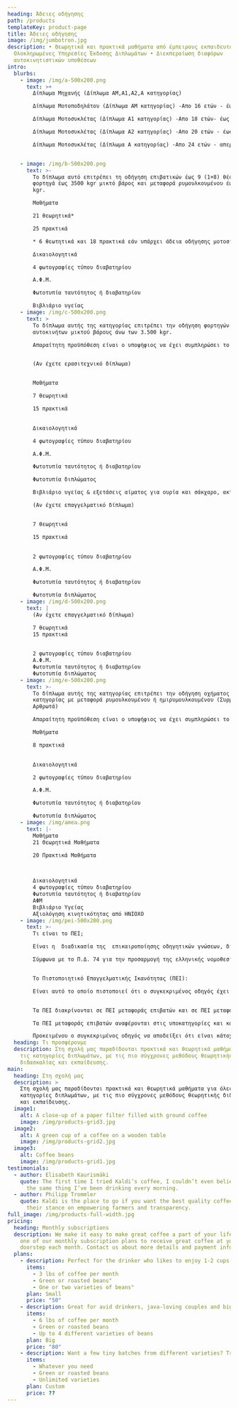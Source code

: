 ```yaml
---
heading: Άδειες οδήγησης
path: /products
templateKey: product-page
title: Άδειες οδήγησης
image: /img/jumbotron.jpg
description: • Θεωρητικά και πρακτικά μαθήματα από έμπειρους εκπαιδευτές •
  Ολοκληρωμένες Υπηρεσίες Έκδοσης Διπλωμάτων • Διεκπεραίωση διαφόρων
  αυτοκινητιστικών υποθέσεων
intro:
  blurbs:
    - image: /img/a-500x200.png
      text: >+
        Δίπλωμα Μηχανής (Δίπλωμα ΑΜ,Α1,Α2,Α κατηγορίας)

        Δίπλωμα Μοτοποδηλάτου (Δίπλωμα ΑΜ κατηγορίας) -Απο 16 ετών - έως 50cc

        Δίπλωμα Μοτοσυκλέτας (Δίπλωμα Α1 κατηγορίας) -Απο 18 ετών- έως 125cc

        Δίπλωμα Μοτοσυκλέτας (Δίπλωμα Α2 κατηγορίας) -Απο 20 ετών - έως 400cc

        Δίπλωμα Μοτοσυκλέτας (Δίπλωμα Α κατηγορίας) -Απο 24 ετών - απεριόριστα κυβικά


    - image: /img/b-500x200.png
      text: >-
        Το δίπλωμα αυτό επιτρέπει τη οδήγηση επιβατικών έως 9 (1+8) θέσεις και
        φορτηγά έως 3500 kgr μικτό βάρος και μεταφορά ρυμουλκουμένου έως 750
        kgr. 

        Μαθήματα

        21 θεωρητικά*

        25 πρακτικά

        * 6 θεωτητικά και 18 πρακτικά εάν υπάρχει άδεια οδήγησης μοτοσικλέτας ΑΜ, Α1, Α2, Α

        Δικαιολογητικά

        4 φωτογραφίες τύπου διαβατηρίου

        Α.Φ.Μ.

        Φωτοτυπία ταυτότητος ή διαβατηρίου

        Βιβλιάριο υγείας
    - image: /img/c-500x200.png
      text: >
        Το δίπλωμα αυτής της κατηγορίας επιτρέπει την οδήγηση φορτηγών
        αυτοκινήτων μικτού βάρους άνω των 3.500 kgr.

        Απαραίτητη προϋπόθεση είναι ο υποψήφιος να έχει συμπληρώσει το 18ο έτος της ηλικίας του και να έχει δίπλωμα αυτοκινήτου Β' κατηγορίας.


        (Αν έχετε ερασιτεχνικό δίπλωμα)


        Μαθήματα

        7 θεωρητικά

        15 πρακτικά
         

        Δικαιολογητικά

        4 φωτογραφίες τύπου διαβατηρίου

        Α.Φ.Μ.

        Φωτοτυπία ταυτότητος ή διαβατηρίου

        Φωτοτυπία διπλώματος

        Βιβλιάριο υγείας & εξετάσεις αίματος για ουρία και σάκχαρο, ακτινογραφία θώρακος καρδιογράφημα

        (Αν έχετε επαγγελματικό δίπλωμα)


        7 θεωρητικά

        15 πρακτικά
         

        2 φωτογραφίες τύπου διαβατηρίου

        Α.Φ.Μ.

        Φωτοτυπία ταυτότητος ή διαβατηρίου

        Φωτοτυπία διπλώματος
    - image: /img/d-500x200.png
      text: |
        (Αν έχετε επαγγελματικό δίπλωμα)

        7 θεωρητικά
        15 πρακτικά
         

        2 φωτογραφίες τύπου διαβατηρίου
        Α.Φ.Μ.
        Φωτοτυπία ταυτότητος ή διαβατηρίου
        Φωτοτυπία διπλώματος
    - image: /img/e-500x200.png
      text: >-
        Το δίπλωμα αυτής της κατηγορίας επιτρέπει την οδήγηση οχήματος Γ' ή Δ'
        κατηγορίας με μεταφορά ρυμουλκουμένου ή ημιρυμουλκουμένου (Συρμοί ή
        Αρθρωτά)

        Απαραίτητη προϋπόθεση είναι ο υποψήφιος να έχει συμπληρώσει το 18ο έτος της ηλικίας του και να έχει δίπλωμα φορτηγού Γ' κατηγορίας.

        Μαθήματα

        8 πρακτικά
         

        Δικαιολογητικά

        2 φωτογραφίες τύπου διαβατηρίου

        Α.Φ.Μ.

        Φωτοτυπία ταυτότητος ή διαβατηρίου

        Φωτοτυπία διπλώματος
    - image: /img/amea.png
      text: |-
        Μαθήματα
        21 Θεωρητικά Μαθήματα

        20 Πρακτικά Μαθήματα

         

        Δικαιολογητικά
        4 φωτογραφίες τύπου διαβατηρίου
        Φωτοτυπία ταυτότητος ή διαβατηρίου
        ΑΦΜ
        Βιβλιάριο Υγείας
        Αξιολόγηση κινητικότητας από ΗΝΙΟΧΟ 
    - image: /img/pei-500x200.png
      text: >-
        Τι είναι το ΠΕΙ;

        Είναι η  διαδικασία της  επικαιροποίησης οδηγητικών γνώσεων, διατάξεων, σύγχρονης αντίληψης των μεταφορών και  η ανάπτυξη νέων δεξιοτήτων για όλους τους οδηγούς που κυκλοφορούν  στην ενιαία Ε.Ε.

        Σύμφωνα με το Π.Δ. 74 για την προσαρμογή της ελληνικής νομοθεσίας προς την οδηγία 2003/59/ΕK του Ευρωπαϊκού Κοινοβουλίου και του Συμβουλίου, σχετικά με την αρχική επιμόρφωση και την περιοδική κατάρτιση των οδηγών ορισμένων οδικών οχημάτων τα οποία χρησιμοποιούνται για τη μεταφορά εμπορευμάτων ή επιβατών. Οι επαγγελματίες οδηγοί για να συνεχίζουν να εξασκούν το επάγγελμα του οδηγού πρέπει να αποκτήσουν ΠΕΙ και να σφραγίσουν το δίπλωμά τους με τον κωδικό 95.


        Το Πιστοποιητικό Επαγγελματικής Ικανότητας (ΠΕΙ):

        Είναι αυτό το οποίο πιστοποιεί ότι ο συγκεκριμένος οδηγός έχει την απαιτούμενη αρχική επιμόρφωση ή περιοδική κατάρτιση, σύμφωνα με όσα ορίζονται στο διάταγμα αυτό και επομένως επιτρέπεται να οδηγεί συγκεκριμένης ή συγκεκριμένων κατηγοριών ή υποκατηγοριών οδικά οχήματα μεταφοράς επιβατών ή εμπορευμάτων, εφόσον κατέχει και ισχύουσα άδεια οδήγησης της συγκεκριμένης ή των συγκεκριμένων κατηγοριών ή υποκατηγοριών. 


        Τα ΠΕΙ διακρίνονται σε ΠΕΙ μεταφοράς επιβατών και σε ΠΕΙ μεταφοράς εμπορευμάτων.

        Τα ΠΕΙ μεταφοράς επιβατών αναφέρονται στις υποκατηγορίες και κατηγορίες οχημάτων Δ1, Δ1+Ε, Δ, Δ+Ε. Τα ΠΕΙ μεταφοράς εμπορευμάτων αναφέρονται στις υποκατηγορίες και κατηγορίες οχημάτων Γ1, Γ1+Ε, Γ, Γ+Ε.

        Προκειμένου ο συγκεκριμένος οδηγός να αποδείξει ότι είναι κάτοχος ΠΕΙ, απαιτείται να κατέχει ισχύον Δελτίο Επιμόρφωσης Οδηγού, το οποίο να είναι σύμφωνο με το διάταγμα αυτό, ή, να έχει σφραγίσει στην άδεια οδήγησης δίπλα σε μια ή περισσότερες εκ των υποκατηγοριών ή κατηγοριών: Γ1, Δ1, Γ1+Ε, Δ1+Ε, Γ, Δ, Γ+Ε, Δ+Ε, τις οποίες κατέχει, με τον κοινοτικό κωδικό αριθμό 95. 
  heading: Τι προσφέρουμε
  description: Στη σχολή μας παραδίδονται πρακτικά και θεωρητικά μαθήματα για όλες
    τις κατηγορίες διπλωμάτων, με τις πιο σύγχρονες μεθόδους θεωρητικής
    διδασκαλίας και εκπαίδευσης.
main:
  heading: Στη σχολή μας
  description: >
    Στη σχολή μας παραδίδονται πρακτικά και θεωρητικά μαθήματα για όλες τις
    κατηγορίες διπλωμάτων, με τις πιο σύγχρονες μεθόδους θεωρητικής διδασκαλίας
    και εκπαίδευσης.
  image1:
    alt: A close-up of a paper filter filled with ground coffee
    image: /img/products-grid3.jpg
  image2:
    alt: A green cup of a coffee on a wooden table
    image: /img/products-grid2.jpg
  image3:
    alt: Coffee beans
    image: /img/products-grid1.jpg
testimonials:
  - author: Elisabeth Kaurismäki
    quote: The first time I tried Kaldi’s coffee, I couldn’t even believe that was
      the same thing I’ve been drinking every morning.
  - author: Philipp Trommler
    quote: Kaldi is the place to go if you want the best quality coffee. I love
      their stance on empowering farmers and transparency.
full_image: /img/products-full-width.jpg
pricing:
  heading: Monthly subscriptions
  description: We make it easy to make great coffee a part of your life. Choose
    one of our monthly subscription plans to receive great coffee at your
    doorstep each month. Contact us about more details and payment info.
  plans:
    - description: Perfect for the drinker who likes to enjoy 1-2 cups per day.
      items:
        - 3 lbs of coffee per month
        - Green or roasted beans"
        - One or two varieties of beans"
      plan: Small
      price: "50"
    - description: Great for avid drinkers, java-loving couples and bigger crowds
      items:
        - 6 lbs of coffee per month
        - Green or roasted beans
        - Up to 4 different varieties of beans
      plan: Big
      price: "80"
    - description: Want a few tiny batches from different varieties? Try our custom plan
      items:
        - Whatever you need
        - Green or roasted beans
        - Unlimited varieties
      plan: Custom
      price: ??
---
```

